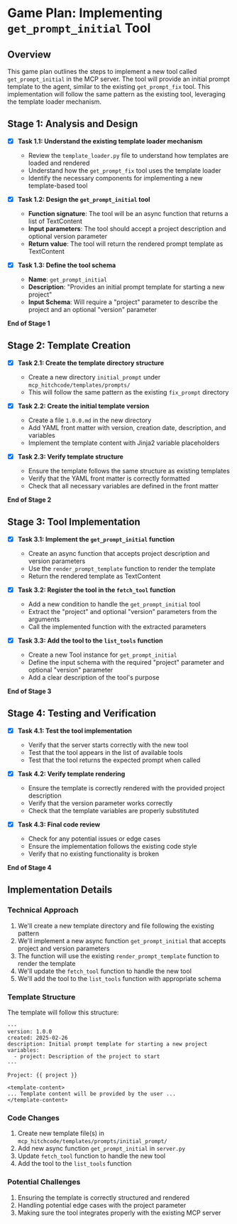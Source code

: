 # Game Plan: Implementing `get_prompt_initial` Tool

## Overview
This game plan outlines the steps to implement a new tool called `get_prompt_initial` in the MCP server. The tool will provide an initial prompt template to the agent, similar to the existing `get_prompt_fix` tool. This implementation will follow the same pattern as the existing tool, leveraging the template loader mechanism.

## Stage 1: Analysis and Design

- [x] **Task 1.1: Understand the existing template loader mechanism**
  - Review the `template_loader.py` file to understand how templates are loaded and rendered
  - Understand how the `get_prompt_fix` tool uses the template loader
  - Identify the necessary components for implementing a new template-based tool

- [x] **Task 1.2: Design the `get_prompt_initial` tool**
  - **Function signature**: The tool will be an async function that returns a list of TextContent
  - **Input parameters**: The tool should accept a project description and optional version parameter
  - **Return value**: The tool will return the rendered prompt template as TextContent

- [x] **Task 1.3: Define the tool schema**
  - **Name**: `get_prompt_initial`
  - **Description**: "Provides an initial prompt template for starting a new project"
  - **Input Schema**: Will require a "project" parameter to describe the project and an optional "version" parameter

**End of Stage 1**

## Stage 2: Template Creation

- [x] **Task 2.1: Create the template directory structure**
  - Create a new directory `initial_prompt` under `mcp_hitchcode/templates/prompts/`
  - This will follow the same pattern as the existing `fix_prompt` directory

- [x] **Task 2.2: Create the initial template version**
  - Create a file `1.0.0.md` in the new directory
  - Add YAML front matter with version, creation date, description, and variables
  - Implement the template content with Jinja2 variable placeholders

- [x] **Task 2.3: Verify template structure**
  - Ensure the template follows the same structure as existing templates
  - Verify that the YAML front matter is correctly formatted
  - Check that all necessary variables are defined in the front matter

**End of Stage 2**

## Stage 3: Tool Implementation

- [x] **Task 3.1: Implement the `get_prompt_initial` function**
  - Create an async function that accepts project description and version parameters
  - Use the `render_prompt_template` function to render the template
  - Return the rendered template as TextContent

- [x] **Task 3.2: Register the tool in the `fetch_tool` function**
  - Add a new condition to handle the `get_prompt_initial` tool
  - Extract the "project" and optional "version" parameters from the arguments
  - Call the implemented function with the extracted parameters

- [x] **Task 3.3: Add the tool to the `list_tools` function**
  - Create a new Tool instance for `get_prompt_initial`
  - Define the input schema with the required "project" parameter and optional "version" parameter
  - Add a clear description of the tool's purpose

**End of Stage 3**

## Stage 4: Testing and Verification

- [x] **Task 4.1: Test the tool implementation**
  - Verify that the server starts correctly with the new tool
  - Test that the tool appears in the list of available tools
  - Test that the tool returns the expected prompt when called

- [x] **Task 4.2: Verify template rendering**
  - Ensure the template is correctly rendered with the provided project description
  - Verify that the version parameter works correctly
  - Check that the template variables are properly substituted

- [x] **Task 4.3: Final code review**
  - Check for any potential issues or edge cases
  - Ensure the implementation follows the existing code style
  - Verify that no existing functionality is broken

**End of Stage 4**

## Implementation Details

### Technical Approach
1. We'll create a new template directory and file following the existing pattern
2. We'll implement a new async function `get_prompt_initial` that accepts project and version parameters
3. The function will use the existing `render_prompt_template` function to render the template
4. We'll update the `fetch_tool` function to handle the new tool
5. We'll add the tool to the `list_tools` function with appropriate schema

### Template Structure
The template will follow this structure:
```
---
version: 1.0.0
created: 2025-02-26
description: Initial prompt template for starting a new project
variables:
  - project: Description of the project to start
---

Project: {{ project }}

<template-content>
... Template content will be provided by the user ...
</template-content>
```

### Code Changes
1. Create new template file(s) in `mcp_hitchcode/templates/prompts/initial_prompt/`
2. Add new async function `get_prompt_initial` in `server.py`
3. Update `fetch_tool` function to handle the new tool
4. Add the tool to the `list_tools` function

### Potential Challenges
1. Ensuring the template is correctly structured and rendered
2. Handling potential edge cases with the project parameter
3. Making sure the tool integrates properly with the existing MCP server 